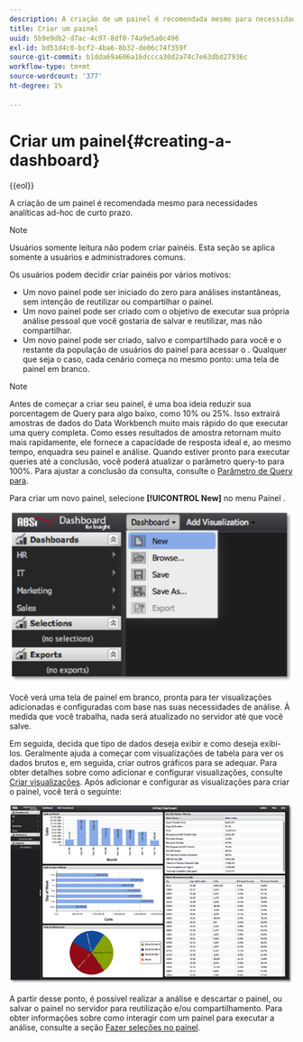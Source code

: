 ```yaml
---
description: A criação de um painel é recomendada mesmo para necessidades analíticas ad-hoc de curto prazo.
title: Criar um painel
uuid: 5b9e9db2-d7ac-4c97-8df0-74a9e5a0c496
exl-id: bd51d4c0-bcf2-4ba6-8b32-de06c74f359f
source-git-commit: b1dda69a606a16dccca30d2a74c7e63dbd27936c
workflow-type: tm+mt
source-wordcount: '377'
ht-degree: 1%

---
```


# Criar um painel{#creating-a-dashboard}

{{eol}}

A criação de um painel é recomendada mesmo para necessidades analíticas ad-hoc de curto prazo.

>[!NOTE]
>
>Usuários somente leitura não podem criar painéis. Esta seção se aplica somente a usuários e administradores comuns.

Os usuários podem decidir criar painéis por vários motivos:

* Um novo painel pode ser iniciado do zero para análises instantâneas, sem intenção de reutilizar ou compartilhar o painel.
* Um novo painel pode ser criado com o objetivo de executar sua própria análise pessoal que você gostaria de salvar e reutilizar, mas não compartilhar.
* Um novo painel pode ser criado, salvo e compartilhado para você e o restante da população de usuários do painel para acessar o . Qualquer que seja o caso, cada cenário começa no mesmo ponto: uma tela de painel em branco.

>[!NOTE]
>
>Antes de começar a criar seu painel, é uma boa ideia reduzir sua porcentagem de Query para algo baixo, como 10% ou 25%. Isso extrairá amostras de dados do Data Workbench muito mais rápido do que executar uma query completa. Como esses resultados de amostra retornam muito mais rapidamente, ele fornece a capacidade de resposta ideal e, ao mesmo tempo, enquadra seu painel e análise. Quando estiver pronto para executar queries até a conclusão, você poderá atualizar o parâmetro query-to para 100%. Para ajustar a conclusão da consulta, consulte o [Parâmetro de Query para](../../../home/c-adobe-data-workbench-dashboard/c-dashboards/c-query-to-parameter.md#concept-33db106e28bc4108bca9e8d0a440d323).

Para criar um novo painel, selecione **[!UICONTROL New]** no menu Painel .

![](assets/new_dashboard.png)

Você verá uma tela de painel em branco, pronta para ter visualizações adicionadas e configuradas com base nas suas necessidades de análise. À medida que você trabalha, nada será atualizado no servidor até que você salve.

Em seguida, decida que tipo de dados deseja exibir e como deseja exibi-los. Geralmente ajuda a começar com visualizações de tabela para ver os dados brutos e, em seguida, criar outros gráficos para se adequar. Para obter detalhes sobre como adicionar e configurar visualizações, consulte [Criar visualizações](../../../home/c-adobe-data-workbench-dashboard/c-visualizations/t-creating-visualizations.md#task-c6f1d20fa2484aeeb9a8487625054ecf). Após adicionar e configurar as visualizações para criar o painel, você terá o seguinte:

![](assets/after_configure.png)

A partir desse ponto, é possível realizar a análise e descartar o painel, ou salvar o painel no servidor para reutilização e/ou compartilhamento. Para obter informações sobre como interagir com um painel para executar a análise, consulte a seção [Fazer seleções no painel](../../../home/c-adobe-data-workbench-dashboard/c-making-selections-within-the-dashboard/c-making-selections-within-the-dashboard.md#concept-0989862de0044cc4bbfd7f4441275fc4).
